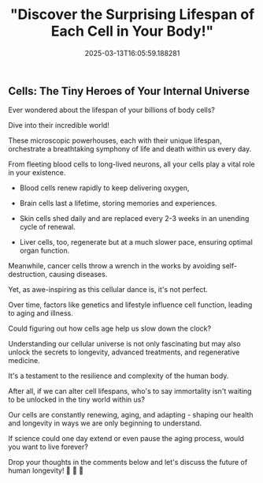 ﻿---
categories:
- Science
date: '2025-03-13T16:05:59.188281'
draft: false
excerpt: '"Dive into the remarkable, unseen universe within us—our cells. Did you
  know they each have unique lifespans and their stunning lifecycles could hold the
  key to countering aging? Unravel the mysteries in our latest post."'
featured_image: /images/76e2f074e7-20250313160356-0.jpg
subcategories:
- Cellular Biology
title: '"Discover the Surprising Lifespan of Each Cell in Your Body!"'
version: short

---

## Cells: The Tiny Heroes of Your Internal Universe ##


Ever wondered about the lifespan of your billions of body cells? 

Dive into their incredible world! 

These microscopic powerhouses, each with their unique lifespan, orchestrate a breathtaking symphony of life and death within us every day. 

From fleeting blood cells to long-lived neurons, all your cells play a vital role in your existence. 

- Blood cells renew rapidly to keep delivering oxygen, 

- Brain cells last a lifetime, storing memories and experiences. 
      
- Skin cells shed daily and are replaced every 2-3 weeks in an unending cycle of renewal. 

- Liver cells, too, regenerate but at a much slower pace, ensuring optimal organ function. 

Meanwhile, cancer cells throw a wrench in the works by avoiding self-destruction, causing diseases.

Yet, as awe-inspiring as this cellular dance is, it's not perfect. 

Over time, factors like genetics and lifestyle influence cell function, leading to aging and illness. 

Could figuring out how cells age help us slow down the clock? 

Understanding our cellular universe is not only fascinating but may also unlock the secrets to longevity, advanced treatments, and regenerative medicine. 

It's a testament to the resilience and complexity of the human body. 

After all, if we can alter cell lifespans, who's to say immortality isn't waiting to be unlocked in the tiny world within us?

Our cells are constantly renewing, aging, and adapting - shaping our health and longevity in ways we are only beginning to understand. 

If science could one day extend or even pause the aging process, would you want to live forever?

Drop your thoughts in the comments below and let's discuss the future of human longevity! &#x1F680; &#x1F52C; &#x1F4AC;

